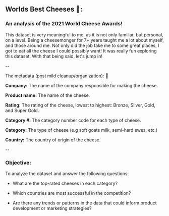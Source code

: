 ## Worlds Best Cheeses 🧀:
### An analysis of the 2021 World Cheese Awards! 

This dataset is very meaningful to me, as it is not only familiar, but personal, on a level. Being a cheesemonger for 7+ years taught me a lot about myself, and those around me. Not only did the job take me to some great places, I got to eat all the cheese I could possibly want! It was really fun exploring this dataset. With that being said, let's jump in! 

--

The metadata (post mild cleanup/organization): 🧹

**Company:** The name of the company responsible for making the cheese.

**Product name:** The name of the cheese.

**Rating:** The rating of the cheese, lowest to highest: Bronze, Silver, Gold, and Super Gold. 

**Category #:** The category number code for each type of cheese.

**Category:** The type of cheese (e.g soft goats milk, semi-hard ewes, etc.) 

**Country:** The country of origin of the cheese.

--

### Objective: 

To analyze the dataset and answer the following questions:

- What are the top-rated cheeses in each category?

- Which countries are most successful in the competition?

- Are there any trends or patterns in the data that could inform product development or marketing strategies?
